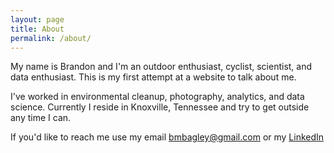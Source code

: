 ```yaml
---
layout: page
title: About
permalink: /about/
---
```


My name is Brandon and I'm an outdoor enthusiast, cyclist, scientist, and data enthusiast.  This is my first attempt at a website to talk about me.  

I've worked in environmental cleanup, photography, analytics, and data science.  Currently I reside in Knoxville, Tennessee and try to get outside any time I can.  

If you'd like to reach me use my email bmbagley@gmail.com or my [LinkedIn](https://www.linkedin.com/in/brandonmbagley/)

<!-- This is the base Jekyll theme. You can find out more info about customizing your Jekyll theme, as well as basic Jekyll usage documentation at [jekyllrb.com](https://jekyllrb.com/)

You can find the source code for Minima at GitHub:
[jekyll][jekyll-organization] /
[minima](https://github.com/jekyll/minima)

You can find the source code for Jekyll at GitHub:
[jekyll][jekyll-organization] /
[jekyll](https://github.com/jekyll/jekyll)


[jekyll-organization]: https://github.com/jekyll -->
